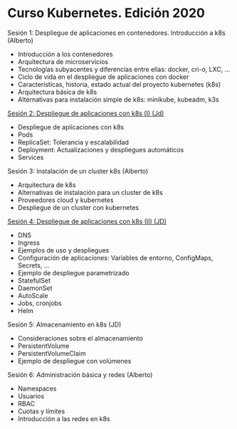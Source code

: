 # Curso Kubernetes. Edición 2020

Sesión 1: Despliegue de aplicaciones en contenedores. Introducción a k8s (Alberto)

* Introducción a los contenedores
* Arquitectura de microservicios
* Tecnologías subyacentes y diferencias entre ellas: docker, cri-o, LXC, ...
* Ciclo de vida en el despliegue de aplicaciones con docker
* Características, historia, estado actual del proyecto kubernetes (k8s)
* Arquitectura básica de k8s
* Alternativas para instalación simple de k8s: minikube, kubeadm, k3s

[Sesión 2: Despliegue de aplicaciones con k8s (I) (Jd)](unidad2)

* Despliegue de aplicaciones con k8s
* Pods
* ReplicaSet: Tolerancia y escalabilidad
* Deployment: Actualizaciones y despliegues automáticos
* Services

Sesión 3: Instalación de un cluster k8s (Alberto)

* Arquitectura de k8s
* Alternativas de instalación para un cluster de k8s
* Proveedores cloud y kubernetes
* Despliegue de un cluster con kubernetes

[Sesión 4: Despliegue de aplicaciones con k8s (II) (JD)](unidad4)

* DNS
* Ingress
* Ejemplos de uso y despliegues
* Configuración de aplicaciones: Variables de entorno, ConfigMaps, Secrets, ...
* Ejemplo de despliegue parametrizado
* StatefulSet
* DaemonSet
* AutoScale
* Jobs, cronjobs
* Helm

Sesión 5: Almacenamiento en k8s (JD)

* Consideraciones sobre el almacenamiento
* PersistentVolume
* PersistentVolumeClaim
* Ejemplo de despliegue con volúmenes

Sesión 6: Administración básica y redes (Alberto)

* Namespaces
* Usuarios
* RBAC
* Cuotas y límites
* Introducción a las redes en k8s


